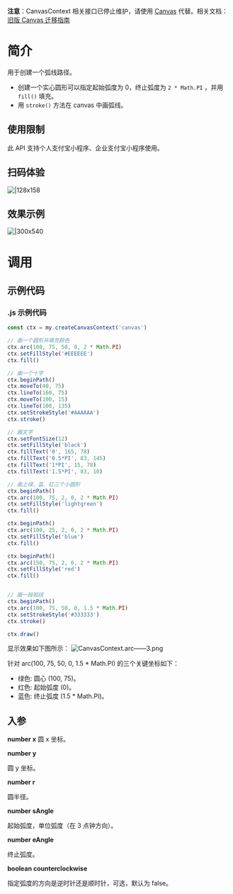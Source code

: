 **注意**：CanvasContext 相关接口已停止维护，请使用 [Canvas](https://opendocs.alipay.com/mini/01vzqv) 代替。相关文档：[旧版 Canvas 迁移指南](https://opendocs.alipay.com/mini/055eid)

# 简介

用于创建一个弧线路径。
- 创建一个实心圆形可以指定起始弧度为 0，终止弧度为 `2 * Math.PI` ，并用 `fill()` 填充。
- 用 `stroke()` 方法在 canvas 中画弧线。

## 使用限制

此 API 支持个人支付宝小程序、企业支付宝小程序使用。

## 扫码体验

![|128x158](https://cdn.nlark.com/yuque/0/2021/png/179989/1624870278082-cad25ceb-7aca-4c74-beb5-f18b8d35796d.png#align=left&display=inline&height=158&margin=%5Bobject%20Object%5D&name=CanvasContext.arc_1.png&originHeight=158&originWidth=128&size=17896&status=done&style=stroke&width=128)

## 效果示例

![|300x540](https://cdn.nlark.com/yuque/0/2021/gif/179989/1624870286071-494b5944-7f95-4e6a-ab85-c3cf19ee255b.gif#align=left&display=inline&height=540&margin=%5Bobject%20Object%5D&name=CanvasContext.arc%E2%80%94%E2%80%942.gif&originHeight=540&originWidth=300&size=1429075&status=done&style=none&width=300)

# 调用

## 示例代码

### .js 示例代码

```javascript
const ctx = my.createCanvasContext('canvas')

// 画一个圆形并填充颜色
ctx.arc(100, 75, 50, 0, 2 * Math.PI)
ctx.setFillStyle('#EEEEEE')
ctx.fill()

// 画一个十字
ctx.beginPath()
ctx.moveTo(40, 75)
ctx.lineTo(160, 75)
ctx.moveTo(100, 15)
ctx.lineTo(100, 135)
ctx.setStrokeStyle('#AAAAAA')
ctx.stroke()

// 画文字
ctx.setFontSize(12)
ctx.setFillStyle('black')
ctx.fillText('0', 165, 78)
ctx.fillText('0.5*PI', 83, 145)
ctx.fillText('1*PI', 15, 78)
ctx.fillText('1.5*PI', 83, 10)

// 画上绿、蓝、红三个小圆形
ctx.beginPath()
ctx.arc(100, 75, 2, 0, 2 * Math.PI)
ctx.setFillStyle('lightgreen')
ctx.fill()

ctx.beginPath()
ctx.arc(100, 25, 2, 0, 2 * Math.PI)
ctx.setFillStyle('blue')
ctx.fill()

ctx.beginPath()
ctx.arc(150, 75, 2, 0, 2 * Math.PI)
ctx.setFillStyle('red')
ctx.fill()


// 画一段弧线
ctx.beginPath()
ctx.arc(100, 75, 50, 0, 1.5 * Math.PI)
ctx.setStrokeStyle('#333333')
ctx.stroke()

ctx.draw()
```

显示效果如下图所示： ![CanvasContext.arc——3.png](https://cdn.nlark.com/yuque/0/2021/png/179989/1624870323606-4fefc202-3917-42bc-8f92-952d9bcde979.png#align=left&display=inline&height=720&margin=%5Bobject%20Object%5D&name=CanvasContext.arc%E2%80%94%E2%80%943.png&originHeight=720&originWidth=1280&size=29072&status=done&style=none&width=1280)

针对 arc(100, 75, 50, 0, 1.5 \* Math.PI) 的三个关键坐标如下：

- 绿色: 圆心 (100, 75)。
- 红色: 起始弧度 (0)。
- 蓝色: 终止弧度 (1.5 \* Math.PI)。

## 入参

**number x** 圆 x 坐标。

**number y**

圆 y 坐标。

**number r**

圆半径。

**number sAngle**

起始弧度，单位弧度（在 3 点钟方向）。

**number eAngle**

终止弧度。

**boolean counterclockwise**

指定弧度的方向是逆时针还是顺时针，可选，默认为 false。
